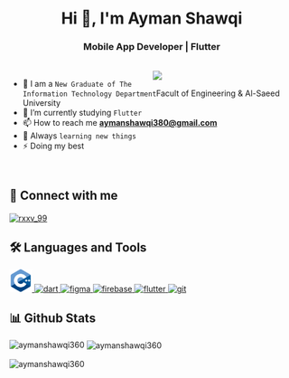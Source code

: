 <h1 align="center">Hi 👋, I'm Ayman Shawqi</h1>
<h3 align="center">Mobile App Developer | Flutter </h3>

<br>
<img align="right" src="https://user-images.githubusercontent.com/63050133/156676671-d5b2e362-97d4-4404-9447-dd71ddfea82f.gif" width = 250px/>

- :school: I am a `New Graduate of The Information Technology Department`Facult of Engineering & Al-Saeed University
- 🌱 I’m currently studying `Flutter`
- 📫 How to reach me **aymanshawqi380@gmail.com**
- 🧠 Always `learning new things`
- ⚡ Doing my best 

<br>

## 📩 Connect with me
<p align="center">
 <p align="left">
<a href="https://instagram.com/rxxv_99" target="blank"><img align="center" src="https://raw.githubusercontent.com/rahuldkjain/github-profile-readme-generator/master/src/images/icons/Social/instagram.svg" alt="rxxv_99" height="30" width="40" /></a>
</p>
</p>

## 🛠 Languages and Tools
<p align="center">
<p align="left"> <a href="https://www.w3schools.com/cpp/" target="_blank" rel="noreferrer"> <img src="https://raw.githubusercontent.com/devicons/devicon/master/icons/cplusplus/cplusplus-original.svg" alt="cplusplus" width="40" height="40"/> </a> <a href="https://dart.dev" target="_blank" rel="noreferrer"> <img src="https://www.vectorlogo.zone/logos/dartlang/dartlang-icon.svg" alt="dart" width="40" height="40"/> </a> <a href="https://www.figma.com/" target="_blank" rel="noreferrer"> <img src="https://www.vectorlogo.zone/logos/figma/figma-icon.svg" alt="figma" width="40" height="40"/> </a> <a href="https://firebase.google.com/" target="_blank" rel="noreferrer"> <img src="https://www.vectorlogo.zone/logos/firebase/firebase-icon.svg" alt="firebase" width="40" height="40"/> </a> <a href="https://flutter.dev" target="_blank" rel="noreferrer"> <img src="https://www.vectorlogo.zone/logos/flutterio/flutterio-icon.svg" alt="flutter" width="40" height="40"/> </a> <a href="https://git-scm.com/" target="_blank" rel="noreferrer"> <img src="https://www.vectorlogo.zone/logos/git-scm/git-scm-icon.svg" alt="git" width="40" height="40"/> </a> </p>
</p>

## 📊 Github Stats


<p><img align="left" src="https://github-readme-stats.vercel.app/api/top-langs?username=aymanshawqi360&show_icons=true&locale=en&layout=compact" alt="aymanshawqi360" /></p>

<p>&nbsp;<img align="center" src="https://github-readme-stats.vercel.app/api?username=aymanshawqi360&show_icons=true&locale=en" alt="aymanshawqi360" /></p>

<p><img align="center" src="https://github-readme-streak-stats.herokuapp.com/?user=aymanshawqi360&" alt="aymanshawqi360" /></p>

 
  



